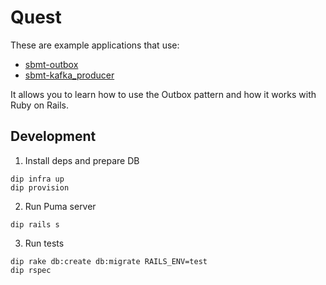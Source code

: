 # Quest

These are example applications that use:
- [sbmt-outbox](https://github.com/SberMarket-Tech/sbmt-outbox)
- [sbmt-kafka_producer](https://github.com/SberMarket-Tech/sbmt-kafka_producer)

It allows you to learn how to use the Outbox pattern and how it works with Ruby on Rails.

## Development

1. Install deps and prepare DB

```shell
dip infra up
dip provision
```

2. Run Puma server

```shell
dip rails s
```

3. Run tests

```shell
dip rake db:create db:migrate RAILS_ENV=test
dip rspec
```
